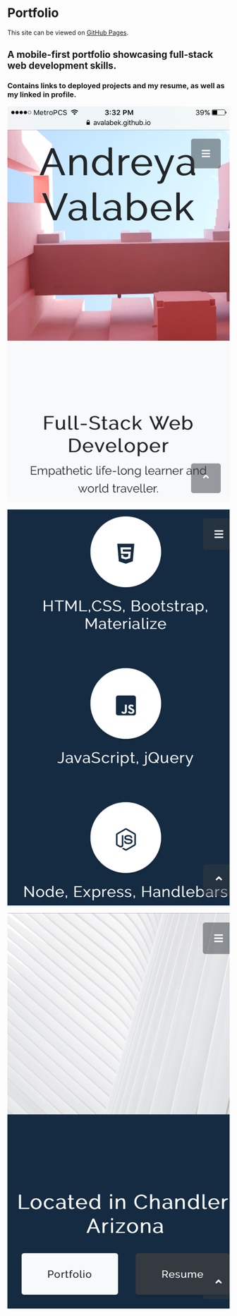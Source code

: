 # Portfolio
This site can be viewed on [GitHub Pages](https://avalabek.github.io/Portfolio/).
## A mobile-first portfolio showcasing full-stack web development skills. 
### Contains links to deployed projects and my resume, as well as my linked in profile.
![Portfolio](img/port1.PNG "Portfolio")



![Portfolio](img/port2.PNG "Technical Skills")

 

![Portfolio](img/port3.PNG "Projects and Resume")











